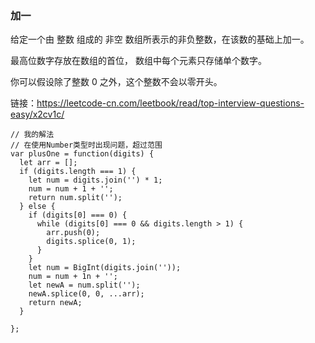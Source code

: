 ### 加一
给定一个由 整数 组成的 非空 数组所表示的非负整数，在该数的基础上加一。

最高位数字存放在数组的首位， 数组中每个元素只存储单个数字。

你可以假设除了整数 0 之外，这个整数不会以零开头。

链接：https://leetcode-cn.com/leetbook/read/top-interview-questions-easy/x2cv1c/

```
// 我的解法
// 在使用Number类型时出现问题，超过范围
var plusOne = function(digits) {
  let arr = [];
  if (digits.length === 1) {
    let num = digits.join('') * 1;
    num = num + 1 + '';
    return num.split('');
  } else {
    if (digits[0] === 0) {
      while (digits[0] === 0 && digits.length > 1) {
        arr.push(0);
        digits.splice(0, 1);
      }
    }
    let num = BigInt(digits.join(''));
    num = num + 1n + '';
    let newA = num.split('');
    newA.splice(0, 0, ...arr);
    return newA;
  }
  
};
```